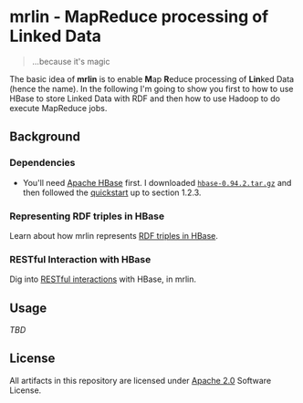 # mrlin - MapReduce processing of Linked Data

> ...because it's magic

The basic idea of **mrlin** is to enable **M**ap **R**educe processing of **Lin**ked Data (hence the name). In the following I'm going to show you first to how to use HBase to store Linked Data with RDF and then how to use Hadoop to do execute MapReduce jobs.

## Background

### Dependencies

* You'll need [Apache HBase](http://hbase.apache.org/) first. I downloaded [`hbase-0.94.2.tar.gz`](http://ftp.heanet.ie/mirrors/www.apache.org/dist/hbase/stable/hbase-0.94.2.tar.gz) and then followed the [quickstart](http://hbase.apache.org/book/quickstart.html) up to section 1.2.3.

### Representing RDF triples in HBase
Learn about how mrlin represents [RDF triples in HBase](https://github.com/mhausenblas/mrlin/wiki/RDF-in-HBase).

### RESTful Interaction with HBase
Dig into [RESTful interactions](https://github.com/mhausenblas/mrlin/wiki/RESTful-interaction) with HBase, in mrlin.

## Usage

*TBD*

## License

All artifacts in this repository are licensed under [Apache 2.0](http://www.apache.org/licenses/LICENSE-2.0.html) Software License.